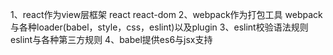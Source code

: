 1、react作为view层框架
   react react-dom
2、webpack作为打包工具
   webpack与各种loader(babel，style，css，eslint)以及plugin
3、eslint校验语法规则
   eslint与各种第三方规则
4、babel提供es6与jsx支持